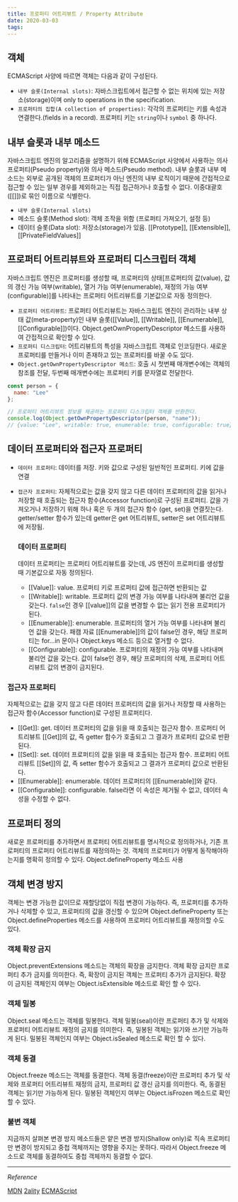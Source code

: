 ```yaml
---
title: 프로퍼티 어트리뷰트 / Property Attribute
date: 2020-03-03
tags:
---
```


## 객체

ECMAScript 사양에 따르면 객체는 다음과 같이 구성된다.

- `내부 슬롯(Internal slots)`: 자바스크립트에서 접근할 수 없는 위치에 있는 저장소(storage)이며 only to operations in the specification.
- `프로퍼티의 집합(A collection of properties)`: 각각의 프로퍼티는 키를 속성과 연결한다.(fields in a record). 프로퍼티 키는 `string`이나 `symbol` 중 하나다.

## 내부 슬롯과 내부 메소드

자바스크립트 엔진의 알고리즘을 설명하기 위해 ECMAScript 사양에서 사용하는 의사 프로퍼티(Pseudo property)와 의사 메소드(Pseudo method). 내부 슬롯과 내부 메소드는 외부로 공개된 객체의 프로퍼티가 아닌 엔진의 내부 로직이기 때문에 간접적으로 접근할 수 있는 일부 경우를 제외하고는 직접 접근하거나 호출할 수 없다. 이중대괄호([[]])로 묶인 이름으로 식별한다.

- `내부 슬롯(Internal slots)`
- 메소드 슬롯(Method slot): 객체 조작을 위함 (프로퍼티 가져오기, 설정 등)
- 데이터 슬롯(Data slot): 저장소(storage)가 있음. [[Prototype]], [[Extensible]], [[PrivateFieldValues]]

## 프로퍼티 어트리뷰트와 프로퍼티 디스크립터 객체

자바스크립트 엔진은 프로퍼티를 생성할 때, 프로퍼티의 상태[프로퍼티의 값(value), 값의 갱신 가능 여부(writable), 열거 가능 여부(enumerable), 재정의 가능 여부(configurable)]를 나타내는 프로퍼티 어트리뷰트를 기본값으로 자동 정의한다.

- `프로퍼티 어트리뷰트`: 프로퍼티 어트리뷰트는 자바스크립트 엔진이 관리하는 내부 상태 값(meta-property)인 내부 슬롯([[Value]], [[Writable]], [[Enumerable]], [[Configurable]])이다. Object.getOwnPropertyDescriptor 메소드를 사용하여 간접적으로 확인할 수 있다.
- `프로퍼티 디스크립터`: 어트리뷰트의 특성을 자바스크립트 객체로 인코딩한다. 새로운 프로퍼티를 만들거나 이미 존재하고 있는 프로퍼티를 바꿀 수도 있다.
- `Object.getOwnPropertyDescriptor 메소드`: 호출 시 첫번째 매개변수에는 객체의 참조를 전달, 두번째 매개변수에는 프로퍼티 키를 문자열로 전달한다.

```javascript
const person = {
  name: "Lee"
};

// 프로퍼티 어트리뷰트 정보를 제공하는 프로퍼티 디스크립터 객체를 반환한다.
console.log(Object.getOwnPropertyDescriptor(person, "name"));
// {value: "Lee", writable: true, enumerable: true, configurable: true}
```

## 데이터 프로퍼티와 접근자 프로퍼티

- `데이터 프로퍼티`: 데이터를 저장. 키와 값으로 구성된 일반적인 프로퍼티. 키에 값을 연결
- `접근자 프로퍼티`: 자체적으로는 값을 갖지 않고 다른 데이터 프로퍼티의 값을 읽거나 저장할 때 호출되는 접근자 함수(Accessor function)로 구성된 프로퍼티. 값을 가져오거나 저장하기 위해 하나 혹은 두 개의 접근자 함수 (get, set)을 연결짓는다.
  getter/setter 함수가 있는데 getter은 get 어트리뷰트, setter은 set 어트리뷰트에 저장됨.

  ### 데이터 프로퍼티

  데이터 프로퍼티는 프로퍼티 어트리뷰트를 갖는데, JS 엔진이 프로퍼티를 생성할 때 기본값으로 자동 정의된다.

  - [[Value]]: value. 프로퍼티 키로 프로퍼티 값에 접근하면 반환되는 값
  - [[Writable]]: writable. 프로퍼티 값의 변경 가능 여부를 나타내며 불리언 값을 갖는다. `false`인 경우 [[value]]의 값을 변경할 수 없는 읽기 전용 프로퍼티가 된다.
  - [[Enumerable]]: enumerable. 프로퍼티의 열거 가능 여부를 나타내며 불리언 값을 갖는다.
    패캠 자료
    [[Enumerable]]의 값이 false인 경우, 해당 프로퍼티는 for…in 문이나 Object.keys 메소드 등으로 열거할 수 없다.
  - [[Configurable]]: configurable. 프로퍼티의 재정의 가능 여부를 나타내며 불리언 값을 갖는다. 값이 false인 경우, 해당 프로퍼티의 삭제, 프로퍼티 어트리뷰트 값의 변경이 금지된다.

### 접근자 프로퍼티

자체적으로는 값을 갖지 않고 다른 데이터 프로퍼티의 값을 읽거나 저장할 때 사용하는 접근자 함수(Accessor function)로 구성된 프로퍼티다.

- [[Get]]: get. 데이터 프로퍼티의 값을 읽을 때 호출되는 접근자 함수. 프로퍼티 어트리뷰트 [[Get]]의 값, 즉 getter 함수가 호출되고 그 결과가 프로퍼티 값으로 반환된다.
- [[Set]]: set. 데이터 프로퍼티의 값을 읽을 때 호출되는 접근자 함수. 프로퍼티 어트리뷰트 [[Set]]의 값, 즉 setter 함수가 호출되고 그 결과가 프로퍼티 값으로 반환된다.
- [[Enumerable]]: enumerable. 데이터 프로퍼티의 [[Enumerable]]와 같다.
- [[Configurable]]: configurable. false라면 이 속성은 제거될 수 없고, 데이터 속성을 수정할 수 없다.

## 프로퍼티 정의

새로운 프로퍼티를 추가하면서 프로퍼티 어트리뷰트를 명시적으로 정의하거나, 기존 프로퍼티의 프로퍼티 어트리뷰트를 재정의하는 것. 객체의 프로퍼티가 어떻게 동작해야하는지를 명확히 정의할 수 있다. Object.defineProperty 메소드 사용

## 객체 변경 방지

객체는 변경 가능한 값이므로 재할당없이 직접 변경이 가능하다. 즉, 프로퍼티를 추가하거나 삭제할 수 있고, 프로퍼티의 값을 갱신할 수 있으며 Object.defineProperty 또는 Object.defineProperties 메소드를 사용하여 프로퍼티 어트리뷰트를 재정의할 수도 있다.

### 객체 확장 금지

Object.preventExtensions 메소드는 객체의 확장을 금지한다. 객체 확장 금지란 프로퍼티 추가 금지를 의미한다. 즉, 확장이 금지된 객체는 프로퍼티 추가가 금지된다. 확장이 금지된 객체인지 여부는 Object.isExtensible 메소드로 확인 할 수 있다.

### 객체 밀봉

Object.seal 메소드는 객체를 밀봉한다. 객체 밀봉(seal)이란 프로퍼티 추가 및 삭제와 프로퍼티 어트리뷰트 재정의 금지를 의미한다. 즉, 밀봉된 객체는 읽기와 쓰기만 가능하게 된다. 밀봉된 객체인지 여부는 Object.isSealed 메소드로 확인 할 수 있다.

### 객체 동결

Object.freeze 메소드는 객체를 동결한다. 객체 동결(freeze)이란 프로퍼티 추가 및 삭제와 프로퍼티 어트리뷰트 재정의 금지, 프로퍼티 값 갱신 금지를 의미한다. 즉, 동결된 객체는 읽기만 가능하게 된다. 밀봉된 객체인지 여부는 Object.isFrozen 메소드로 확인 할 수 있다.

### 불변 객체

지금까지 살펴본 변경 방지 메소드들은 얕은 변경 방지(Shallow only)로 직속 프로퍼티만 변경이 방지되고 중첩 객체까지는 영향을 주지는 못하다. 따라서 Object.freeze 메소드로 객체를 동결하여도 중첩 객체까지 동결할 수 없다.

---

_Reference_

[MDN](https://developer.mozilla.org/ko/docs/Web/JavaScript/Data_structures)
[2ality](https://2ality.com/2019/11/object-property-attributes.html)
[ECMAScript](http://ecma-international.org/ecma-262/10.0/#sec-object-internal-methods-and-internal-slots)
